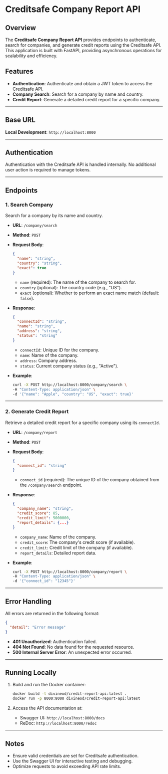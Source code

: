 # Creditsafe Company Report API

## Overview
The **Creditsafe Company Report API** provides endpoints to authenticate, search for companies, and generate credit reports using the Creditsafe API. This application is built with FastAPI, providing asynchronous operations for scalability and efficiency.

## Features
- **Authentication**: Authenticate and obtain a JWT token to access the Creditsafe API.
- **Company Search**: Search for a company by name and country.
- **Credit Report**: Generate a detailed credit report for a specific company.

---

## Base URL
**Local Development**: `http://localhost:8000`

---

## Authentication
Authentication with the Creditsafe API is handled internally. No additional user action is required to manage tokens.

---

## Endpoints

### 1. **Search Company**
Search for a company by its name and country.

- **URL**: `/company/search`
- **Method**: `POST`
- **Request Body**:
  ```json
  {
    "name": "string",
    "country": "string",
    "exact": true
  }
  ```
  - `name` (required): The name of the company to search for.
  - `country` (optional): The country code (e.g., "US").
  - `exact` (optional): Whether to perform an exact name match (default: `false`).

- **Response**:
  ```json
  {
    "connectId": "string",
    "name": "string",
    "address": "string",
    "status": "string"
  }
  ```
  - `connectId`: Unique ID for the company.
  - `name`: Name of the company.
  - `address`: Company address.
  - `status`: Current company status (e.g., "Active").

- **Example**:
  ```bash
  curl -X POST http://localhost:8000/company/search \
  -H "Content-Type: application/json" \
  -d '{"name": "Apple", "country": "US", "exact": true}'
  ```

---

### 2. **Generate Credit Report**
Retrieve a detailed credit report for a specific company using its `connectId`.

- **URL**: `/company/report`
- **Method**: `POST`
- **Request Body**:
  ```json
  {
    "connect_id": "string"
  }
  ```
  - `connect_id` (required): The unique ID of the company obtained from the `/company/search` endpoint.

- **Response**:
  ```json
  {
    "company_name": "string",
    "credit_score": 85,
    "credit_limit": 5000000,
    "report_details": {...}
  }
  ```
  - `company_name`: Name of the company.
  - `credit_score`: The company's credit score (if available).
  - `credit_limit`: Credit limit of the company (if available).
  - `report_details`: Detailed report data.

- **Example**:
  ```bash
  curl -X POST http://localhost:8000/company/report \
  -H "Content-Type: application/json" \
  -d '{"connect_id": "12345"}'
  ```

---

## Error Handling
All errors are returned in the following format:
```json
{
  "detail": "Error message"
}
```
- **401 Unauthorized**: Authentication failed.
- **404 Not Found**: No data found for the requested resource.
- **500 Internal Server Error**: An unexpected error occurred.

---

## Running Locally
1. Build and run the Docker container:
   ```bash
   docker build -t divineod/credit-report-api:latest .
   docker run -p 8000:8000 divineod/credit-report-api:latest
   ```

2. Access the API documentation at:
   - Swagger UI: `http://localhost:8000/docs`
   - ReDoc: `http://localhost:8000/redoc`

---

## Notes
- Ensure valid credentials are set for Creditsafe authentication.
- Use the Swagger UI for interactive testing and debugging.
- Optimize requests to avoid exceeding API rate limits.
